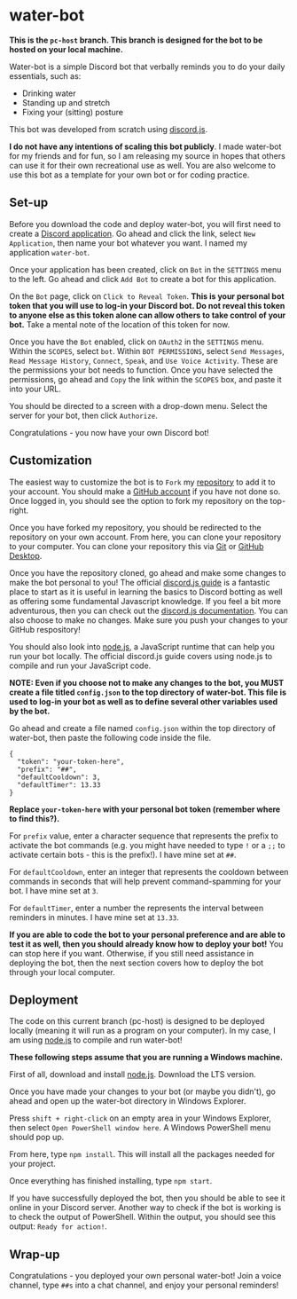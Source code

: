 # water-bot

**This is the `pc-host` branch. This branch is designed for the bot to be hosted on your local machine.**

Water-bot is a simple Discord bot that verbally reminds you to do your daily essentials, such as:

- Drinking water
- Standing up and stretch
- Fixing your (sitting) posture

This bot was developed from scratch using [discord.js](https://discord.js.org/#/).

**I do not have any intentions of scaling this bot publicly**. I made water-bot for my friends and for fun, so I am releasing my source in hopes that others can use it for their own recreational use as well. You are also welcome to use this bot as a template for your own bot or for coding practice.

## Set-up

Before you download the code and deploy water-bot, you will first need to create a [Discord application](https://discord.com/developers/applications). Go ahead and click the link, select `New Application`, then name your bot whatever you want. I named my application `water-bot`.

Once your application has been created, click on `Bot` in the `SETTINGS` menu to the left. Go ahead and click `Add Bot` to create a bot for this application.

On the `Bot` page, click on `Click to Reveal Token`. **This is your personal bot token that you will use to log-in your Discord bot. Do not reveal this token to anyone else as this token alone can allow others to take control of your bot.** Take a mental note of the location of this token for now.

Once you have the `Bot` enabled, click on `OAuth2` in the `SETTINGS` menu. Within the `SCOPES`, select `bot`. Within `BOT PERMISSIONS`, select `Send Messages`, `Read Message History`, `Connect`, `Speak`, and `Use Voice Activity`. These are the permissions your bot needs to function. Once you have selected the permissions, go ahead and `Copy` the link within the `SCOPES` box, and paste it into your URL.

You should be directed to a screen with a drop-down menu. Select the server for your bot, then click `Authorize`.

Congratulations - you now have your own Discord bot!

## Customization

The easiest way to customize the bot is to `Fork` my [repository](https://github.com/blbudima/water-bot) to add it to your account. You should make a [GitHub account](https://github.com/join) if you have not done so. Once logged in, you should see the option to fork my repository on the top-right.

Once you have forked my repository, you should be redirected to the repository on your own account. From here, you can clone your repository to your computer. You can clone your repository this via [Git](https://git-scm.com/docs/git-clone) or [GitHub Desktop](https://desktop.github.com/).

Once you have the repository cloned, go ahead and make some changes to make the bot personal to you! The official [discord.js guide](https://discordjs.guide/) is a fantastic place to start as it is useful in learning the basics to Discord botting as well as offering some fundamental Javascript knowledge. If you feel a bit more adventurous, then you can check out the [discord.js documentation](https://discord.js.org/#/docs/main/stable/general/welcome). You can also choose to make no changes. Make sure you push your changes to your GitHub respository!

You should also look into [node.js](https://nodejs.org/en/), a JavaScript runtime that can help you run your bot locally. The official discord.js guide covers using node.js to compile and run your JavaScript code.

**NOTE: Even if you choose not to make any changes to the bot, you MUST create a file titled `config.json` to the top directory of water-bot. This file is used to log-in your bot as well as to define several other variables used by the bot.**

Go ahead and create a file named `config.json` within the top directory of water-bot, then paste the following code inside the file.

```
{
  "token": "your-token-here",
  "prefix": "##",
  "defaultCooldown": 3,
  "defaultTimer": 13.33
}
```

**Replace `your-token-here` with your personal bot token (remember where to find this?).**

For `prefix` value, enter a character sequence that represents the prefix to activate the bot commands (e.g. you might have needed to type `!` or a `;;` to activate certain bots - this is the prefix!). I have mine set at `##`.

For `defaultCooldown`, enter an integer that represents the cooldown between commands in seconds that will help prevent command-spamming for your bot. I have mine set at `3`.

For `defaultTimer`, enter a number the represents the interval between reminders in minutes. I have mine set at `13.33`.

**If you are able to code the bot to your personal preference and are able to test it as well, then you should already know how to deploy your bot!** You can stop here if you want. Otherwise, if you still need assistance in deploying the bot, then the next section covers how to deploy the bot through your local computer.

## Deployment

The code on this current branch (pc-host) is designed to be deployed locally (meaning it will run as a program on your computer). In my case, I am using [node.js](https://nodejs.org/en/) to compile and run water-bot!

**These following steps assume that you are running a Windows machine.**

First of all, download and install [node.js](https://nodejs.org/en/). Download the LTS version.

Once you have made your changes to your bot (or maybe you didn't), go ahead and open up the water-bot directory in Windows Explorer.

Press `shift + right-click` on an empty area in your Windows Explorer, then select `Open PowerShell window here`. A Windows PowerShell menu should pop up.

From here, type `npm install`. This will install all the packages needed for your project.

Once everything has finished installing, type `npm start`.

If you have successfully deployed the bot, then you should be able to see it online in your Discord server. Another way to check if the bot is working is to check the output of PowerShell. Within the output, you should see this output: `Ready for action!`.

## Wrap-up

Congratulations - you deployed your own personal water-bot! Join a voice channel, type `##s` into a chat channel, and enjoy your personal reminders!
